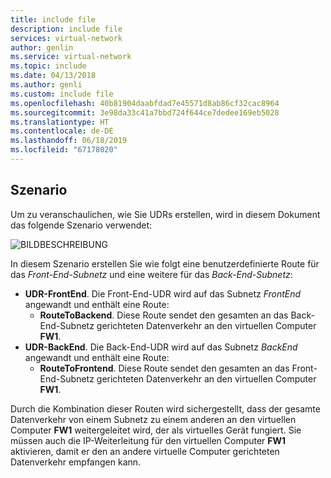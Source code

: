 ```yaml
---
title: include file
description: include file
services: virtual-network
author: genlin
ms.service: virtual-network
ms.topic: include
ms.date: 04/13/2018
ms.author: genli
ms.custom: include file
ms.openlocfilehash: 40b81904daabfdad7e45571d8ab86cf32cac8964
ms.sourcegitcommit: 3e98da33c41a7bbd724f644ce7dedee169eb5028
ms.translationtype: HT
ms.contentlocale: de-DE
ms.lasthandoff: 06/18/2019
ms.locfileid: "67178020"
---
```

## <a name="scenario"></a>Szenario
Um zu veranschaulichen, wie Sie UDRs erstellen, wird in diesem Dokument das folgende Szenario verwendet:

![BILDBESCHREIBUNG](./media/virtual-network-create-udr-scenario-include/figure1.png)

In diesem Szenario erstellen Sie wie folgt eine benutzerdefinierte Route für das *Front-End-Subnetz* und eine weitere für das *Back-End-Subnetz*: 

* **UDR-FrontEnd**. Die Front-End-UDR wird auf das Subnetz *FrontEnd* angewandt und enthält eine Route:    
  * **RouteToBackend**. Diese Route sendet den gesamten an das Back-End-Subnetz gerichteten Datenverkehr an den virtuellen Computer **FW1**.
* **UDR-BackEnd**. Die Back-End-UDR wird auf das Subnetz *BackEnd* angewandt und enthält eine Route:    
  * **RouteToFrontend**. Diese Route sendet den gesamten an das Front-End-Subnetz gerichteten Datenverkehr an den virtuellen Computer **FW1**.

Durch die Kombination dieser Routen wird sichergestellt, dass der gesamte Datenverkehr von einem Subnetz zu einem anderen an den virtuellen Computer **FW1** weitergeleitet wird, der als virtuelles Gerät fungiert. Sie müssen auch die IP-Weiterleitung für den virtuellen Computer **FW1** aktivieren, damit er den an andere virtuelle Computer gerichteten Datenverkehr empfangen kann.

